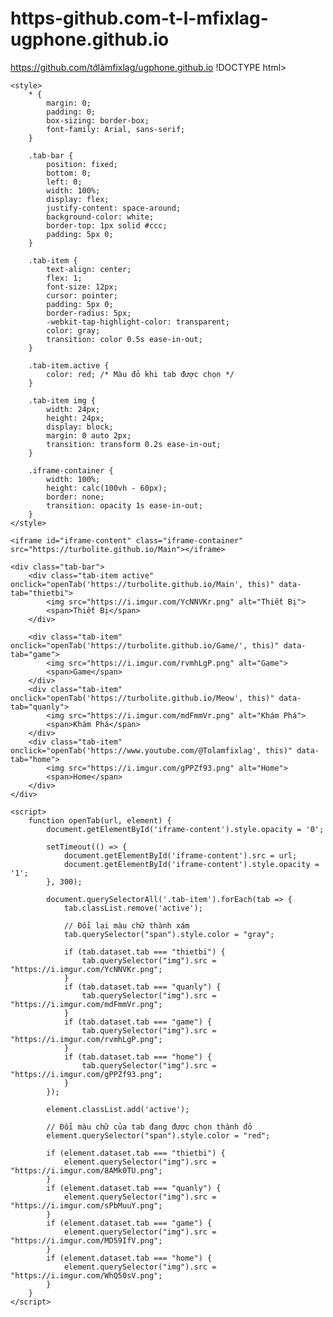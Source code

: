# https-github.com-t-l-mfixlag-ugphone.github.io
https://github.com/tớlàmfixlag/ugphone.github.io
!DOCTYPE html>
<html lang="vi">
<head>
    <meta charset="UTF-8">
    <meta name="viewport" content="width=device-width, initial-scale=1, maximum-scale=1, user-scalable=no">
    <title>Tab Navigation</title>
    
    <style>
        * {
            margin: 0;
            padding: 0;
            box-sizing: border-box;
            font-family: Arial, sans-serif;
        }

        .tab-bar {
            position: fixed;
            bottom: 0;
            left: 0;
            width: 100%;
            display: flex;
            justify-content: space-around;
            background-color: white;
            border-top: 1px solid #ccc;
            padding: 5px 0;
        }

        .tab-item {
            text-align: center;
            flex: 1;
            font-size: 12px;
            cursor: pointer;
            padding: 5px 0;
            border-radius: 5px;
            -webkit-tap-highlight-color: transparent;
            color: gray;
            transition: color 0.5s ease-in-out;
        }

        .tab-item.active {
            color: red; /* Màu đỏ khi tab được chọn */
        }

        .tab-item img {
            width: 24px;
            height: 24px;
            display: block;
            margin: 0 auto 2px;
            transition: transform 0.2s ease-in-out;
        }

        .iframe-container {
            width: 100%;
            height: calc(100vh - 60px);
            border: none;
            transition: opacity 1s ease-in-out;
        }
    </style>
</head>
<body>

    <iframe id="iframe-content" class="iframe-container" src="https://turbolite.github.io/Main"></iframe>

    <div class="tab-bar">
        <div class="tab-item active" onclick="openTab('https://turbolite.github.io/Main', this)" data-tab="thietbi">
            <img src="https://i.imgur.com/YcNNVKr.png" alt="Thiết Bị">
            <span>Thiết Bị</span>
        </div>
 
        <div class="tab-item" onclick="openTab('https://turbolite.github.io/Game/', this)" data-tab="game">
            <img src="https://i.imgur.com/rvmhLgP.png" alt="Game">
            <span>Game</span>
        </div>
        <div class="tab-item" onclick="openTab('https://turbolite.github.io/Meow', this)" data-tab="quanly">
            <img src="https://i.imgur.com/mdFmmVr.png" alt="Khám Phá">
            <span>Khám Phá</span>
        </div>
        <div class="tab-item" onclick="openTab('https://www.youtube.com/@Tolamfixlag', this)" data-tab="home">
            <img src="https://i.imgur.com/gPPZf93.png" alt="Home">
            <span>Home</span>
        </div>
    </div>

    <script>
        function openTab(url, element) {
            document.getElementById('iframe-content').style.opacity = '0';

            setTimeout(() => {
                document.getElementById('iframe-content').src = url;
                document.getElementById('iframe-content').style.opacity = '1';
            }, 300);

            document.querySelectorAll('.tab-item').forEach(tab => {
                tab.classList.remove('active');

                // Đổi lại màu chữ thành xám
                tab.querySelector("span").style.color = "gray";

                if (tab.dataset.tab === "thietbi") {
                    tab.querySelector("img").src = "https://i.imgur.com/YcNNVKr.png";
                }
                if (tab.dataset.tab === "quanly") {
                    tab.querySelector("img").src = "https://i.imgur.com/mdFmmVr.png";
                }
                if (tab.dataset.tab === "game") {
                    tab.querySelector("img").src = "https://i.imgur.com/rvmhLgP.png";
                }
                if (tab.dataset.tab === "home") {
                    tab.querySelector("img").src = "https://i.imgur.com/gPPZf93.png";
                }
            });

            element.classList.add('active');

            // Đổi màu chữ của tab đang được chọn thành đỏ
            element.querySelector("span").style.color = "red";

            if (element.dataset.tab === "thietbi") {
                element.querySelector("img").src = "https://i.imgur.com/8AMk0TU.png";
            }
            if (element.dataset.tab === "quanly") {
                element.querySelector("img").src = "https://i.imgur.com/sPbMuuY.png";
            }
            if (element.dataset.tab === "game") {
                element.querySelector("img").src = "https://i.imgur.com/MD59IfV.png";
            }
            if (element.dataset.tab === "home") {
                element.querySelector("img").src = "https://i.imgur.com/WhQ50sV.png";
            }
        }
    </script>

</body>
</html>
